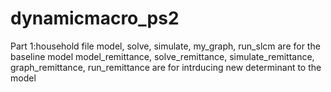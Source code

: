 # dynamicmacro_ps2
Part 1:household file
  model, solve, simulate, my_graph, run_slcm are for the baseline model
  model_remittance, solve_remittance, simulate_remittance, graph_remittance, run_remittance are for intrducing new determinant to the model
